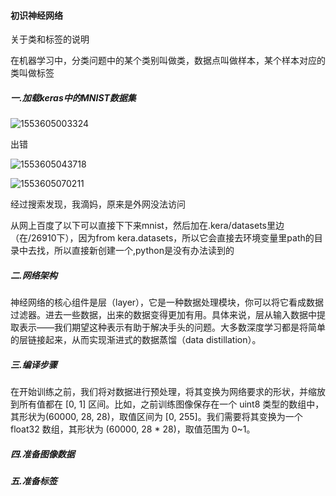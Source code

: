 #### 初识神经网络

关于类和标签的说明

​	在机器学习中，分类问题中的某个类别叫做类，数据点叫做样本，某个样本对应的类叫做标签

##### 一.加载keras中的MNIST数据集
![1553605003324](C:\Users\26910\AppData\Roaming\Typora\typora-user-images\1553605003324.png)

出错

![1553605043718](C:\Users\26910\AppData\Roaming\Typora\typora-user-images\1553605043718.png)

![1553605070211](C:\Users\26910\AppData\Roaming\Typora\typora-user-images\1553605070211.png)

经过搜索发现，我滴妈，原来是外网没法访问

从网上百度了以下可以直接下下来mnist，然后加在.kera/datasets里边（在/26910下），因为from kera.datasets，所以它会直接去环境变量里path的目录中去找，所以直接新创建一个,python是没有办法读到的

##### 二.网络架构

神经网络的核心组件是层（layer），它是一种数据处理模块，你可以将它看成数据过滤器。进去一些数据，出来的数据变得更加有用。具体来说，层从输入数据中提取表示——我们期望这种表示有助于解决手头的问题。大多数深度学习都是将简单的层链接起来，从而实现渐进式的数据蒸馏（data distillation）。

##### 三.编译步骤

在开始训练之前，我们将对数据进行预处理，将其变换为网络要求的形状，并缩放到所有值都在 [0, 1] 区间。比如，之前训练图像保存在一个 uint8 类型的数组中，其形状为(60000, 28, 28)，取值区间为 [0, 255]。我们需要将其变换为一个 float32 数组，其形状为 (60000, 28 * 28)，取值范围为 0~1。

##### 四.准备图像数据

##### 五.准备标签





